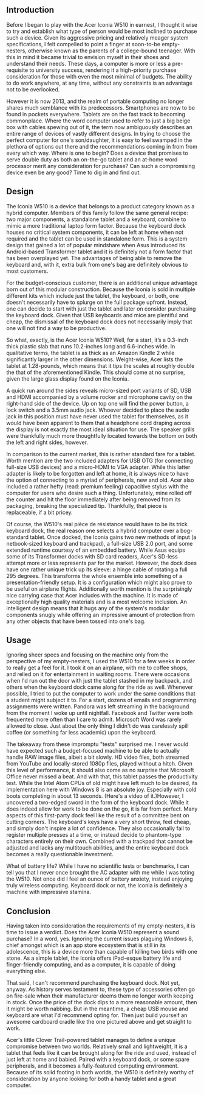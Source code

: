 ## Introduction

Before I began to play with the Acer Iconia W510 in earnest, I thought it wise to try and establish what type of person would be most inclined to purchase such a device. Given its aggressive pricing and relatively meager system specifications, I felt compelled to point a finger at soon-to-be empty-nesters, otherwise known as the parents of a college-bound teenager. With this in mind it became trivial to envision myself in their shoes and understand their needs. These days, a computer is more or less a pre-requisite to university success, rendering it a high-priority purchase consideration for those with even the most minimal of budgets. The ability to do work anywhere, at any time, without any constraints is an advantage not to be overlooked.

However it is now 2013, and the realm of portable computing no longer shares much semblance with its predecessors. Smartphones are now to be found in pockets everywhere. Tablets are on the fast track to becoming commonplace. Where the word computer used to refer to just a big beige box with cables spewing out of it, the term now ambiguously describes an entire range of devices of vastly different designs. In trying to choose the perfect computer for one's son/daughter, it is easy to feel swamped in the plethora of options out there and the recommendations coming in from from every which way. Where is one to begin? Does a device that promises to serve double duty as both an on-the-go tablet and an at-home word processor merit any consideration for purchase? Can such a compromising device even be any good? Time to dig in and find out.

## Design

The Iconia W510 is a device that belongs to a product category known as a hybrid computer. Members of this family follow the same general recipe: two major components, a standalone tablet and a keyboard, combine to mimic a more traditional laptop form factor. Because the keyboard dock houses no critical system components, it can be left at home when not required and the tablet can be used in standalone form. This is a system design that gained a lot of popular mindshare when Asus introduced its Android-based Transformer tablet and it is definitely not a form factor that has been overplayed yet. The advantages of being able to remove the keyboard and, with it, extra bulk from one's bag are definitely obvious to most customers.

For the budget-conscious customer, there is an additional unique advantage born out of this modular construction. Because the Iconia is sold in multiple different kits which include just the tablet, the keyboard, or both, one doesn't necessarily have to splurge on the full package upfront. Instead, one can decide to start with just the tablet and later on consider purchasing the keyboard dock. Given that USB keyboards and mice are plentiful and cheap, the dismissal of the keyboard dock does not necessarily imply that one will not find a way to be productive.

So what, exactly, is the Acer Iconia W510? Well, for a start, it’s a 0.3-inch thick plastic slab that runs 10.2-inches long and 6.6-inches wide. In qualitative terms, the tablet is as thick as an Amazon Kindle 2 while significantly larger in the other dimensions. Weight-wise, Acer lists the tablet at 1.28-pounds, which means that it tips the scales at roughly double the that of the aforementioned Kindle. This should come at no surprise, given the large glass display found on the Iconia.

A quick run around the sides reveals micro-sized port variants of SD, USB and HDMI accompanied by a volume rocker and microphone cavity on the right-hand side of the device. Up on top one will find the power button, a lock switch and a 3.5mm audio jack. Whoever decided to place the audio jack in this position must have never used the tablet for themselves, as it would have been apparent to them that a headphone cord draping across the display is not exactly the most ideal situation for use. The speaker grills were thankfully much more thoughtfully located towards the bottom on both the left and right sides, however.

In comparison to the current market, this is rather standard fare for a tablet. Worth mention are the two included adapters for USB OTG (for connecting full-size USB devices) and a micro-HDMI to VGA adapter. While this latter adapter is likely to be forgotten and left at home, it is always nice to have the option of connecting to a myriad of peripherals, new and old. Acer also included a rather hefty (read: premium feeling) capacitive stylus with the computer for users who desire such a thing. Unfortunately, mine rolled off the counter and hit the floor immediately after being removed from its packaging, breaking the specialized tip. Thankfully, that piece is replaceable, if a bit pricey.

Of course, the W510's real pièce de résistance would have to be its trick keyboard dock, the real reason one selects a hybrid computer over a bog-standard tablet. Once docked, the Iconia gains two new methods of input (a netbook-sized keyboard and trackpad), a full-size USB 2.0 port, and some extended runtime courtesy of an embedded battery. While Asus equips some of its Transformer docks with SD card readers, Acer's SD-less attempt more or less represents par for the market. However, the dock does have one rather unique trick up its sleeve: a hinge cable of rotating a full 295 degrees. This transforms the whole ensemble into something of a presentation-friendly setup. It is a configuration which might also prove to be useful on airplane flights.  Additionally worth mention is the surprisingly nice carrying case that Acer includes with the machine. It is made of exceptionally high quality materials and is a most welcome inclusion. An intelligent design means that it hugs any of the system's modular components snugly while offering an impressive amount of protection from any other objects that have been tossed into one's bag.

## Usage

Ignoring sheer specs and focusing on the machine only from the perspective of my empty-nesters, I used the W510 for a few weeks in order to really get a feel for it. I took it on an airplane, with me to coffee shops, and relied on it for entertainment in waiting rooms. There were occasions when I'd run out the door with just the tablet stashed in my backpack, and others when the keyboard dock came along for the ride as well. Whenever possible, I tried to put the computer to work under the same conditions that a student might subject it to. For a start, dozens of emails and programming assignments were written. Pandora was left streaming in the background from the moment I woke up until nightfall. Facebook and Twitter were both frequented more often than I care to admit. Microsoft Word was rarely allowed to close. Just about the only thing I didn't do was carelessly spill coffee (or something far less academic) upon the keyboard.

The takeaway from these impromptu "tests" surprised me. I never would have expected such a budget-focused machine to be able to actually handle RAW image files, albeit a bit slowly. HD video files, both streamed from YouTube and locally-stored 1080p files, played without a hitch. Given this level of performance, it should also come as no surprise that Microsoft Office never missed a beat. And with that, this tablet passes the productivity test. While the Intel Atom CPUs of old might have left much to be desired, its implementation here with Windows 8 is an absolute joy. Especially with cold boots completing in about 13 seconds. (Here's a video of it.)However, I uncovered a two-edged sword in the form of the keyboard dock. While it does indeed allow for work to be done on the go, it is far from perfect. Many aspects of this first-party dock feel like the result of a committee bent on cutting corners. The keyboard's keys have a very short throw, feel cheap, and simply don't inspire a lot of confidence. They also occasionally fail to register multiple presses at a time, or instead decide to phantom-type characters entirely on their own. Combined with a trackpad that cannot be adjusted and lacks any multitouch abilities, and the entire keyboard dock becomes a really questionable investment.

What of battery life? While I have no scientific tests or benchmarks, I can tell you that I never once brought the AC adapter with me while I was toting the W510. Not once did I feel an ounce of battery anxiety, instead enjoying truly wireless computing. Keyboard dock or not, the Iconia is definitely a machine with impressive stamina.

## Conclusion

Having taken into consideration the requirements of my empty-nesters, it is time to issue a verdict. Does the Acer Iconia W510 represent a sound purchase? In a word, yes. Ignoring the current issues plaguing Windows 8, chief amongst which is an app store ecosystem that is still in its adolescence, this is a device more than capable of killing two birds with one stone. As a simple tablet, the Iconia offers iPad-esque battery life and finger-friendly computing, and as a computer, it is capable of doing everything else.

That said, I can't recommend purchasing the keyboard dock. Not yet, anyway. As history serves testament to, these type of accessories often go on fire-sale when their manufacturer deems them no longer worth keeping in stock. Once the price of the dock dips to a more reasonable amount, then it might be worth nabbing. But in the meantime, a cheap USB mouse and keyboard are what I'd recommend opting for. Then just build yourself an awesome cardboard cradle like the one pictured above and get straight to work.

Acer's little Clover Trail-powered tablet manages to define a unique compromise between two worlds. Relatively small and lightweight, it is a tablet that feels like it can be brought along for the ride and used, instead of just left at home and babied. Paired with a keyboard dock, or some spare peripherals, and it becomes a fully-featured computing environment. Because of its solid footing in both worlds, the W510 is definitely worthy of consideration by anyone looking for both a handy tablet and a great computer.